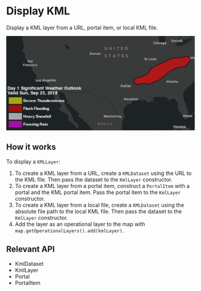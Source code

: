 # Display KML

Display a KML layer from a URL, portal item, or local KML file.

<img src="DisplayKML.png"/>

## How it works

To display a `KMLLayer`:


  1. To create a KML layer from a URL, create a `KMLDataset` using the URL to the KML file. Then pass the dataset to the `KmlLayer` constructor.
  2. To create a KML layer from a portal item, construct a `PortalItem` with a portal and the KML portal item. Pass the portal item to the `KmlLayer` constructor.
  3. To create a KML layer from a local file, create a `KMLDataset` using the absolute file path to the local KML file. Then pass the dataset to the `KmlLayer` constructor.
  4. Add the layer as an operational layer to the map with `map.getOperationalLayers().add(kmlLayer)`.


## Relevant API


  * KmlDataset
  * KmlLayer
  * Portal
  * PortalItem

